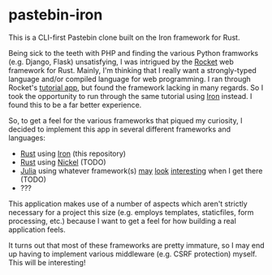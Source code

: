# pastebin-iron

This is a CLI-first Pastebin clone built on the Iron framework for Rust.

Being sick to the teeth with PHP and finding the various Python framworks (e.g. Django, Flask) unsatisfying, I was intrigued by the [Rocket](https://rocket.rs/) web framework for Rust.
Mainly, I'm thinking that I really want a strongly-typed language and/or compiled language for web programming.
I ran through Rocket's [tutorial app](https://rocket.rs/guide/pastebin/), but found the framework lacking in many regards.
So I took the opportunity to run through the same tutorial using [Iron](http://ironframework.io/) instead.
I found this to be a far better experience.

So, to get a feel for the various frameworks that piqued my curiosity, I decided to implement this app in several different frameworks and languages:

* [Rust](https://www.rust-lang.org/) using [Iron](http://ironframework.io/) (this repository)
* [Rust](https://www.rust-lang.org/) using [Nickel](http://nickel.rs/) (TODO)
* [Julia](http://julialang.org/) using whatever framework(s)
    [may](http://juliawebstack.org/) [look](http://escher-jl.org/) [interesting](https://github.com/essenciary/Genie.jl) when I get there (TODO)
* ???

This application makes use of a number of aspects which aren't strictly necessary for a project this size
    (e.g. employs templates, staticfiles, form processing, etc.)
    because I want to get a feel for how building a real application feels.

It turns out that most of these frameworks are pretty immature, so I may end up having to implement various middleware (e.g. CSRF protection) myself.
This will be interesting!
